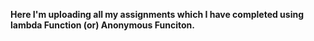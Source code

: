 **Here I'm uploading all my assignments which I have completed using lambda Function (or) Anonymous Funciton.**
